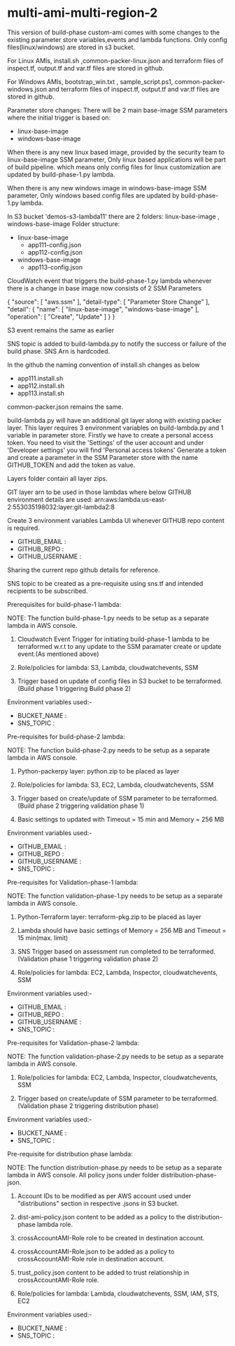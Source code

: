 # multi-ami-multi-region-2
This version of build-phase custom-ami comes with some changes to the existing parameter store variables,events and lambda functions.
Only config files(linux/windows) are stored in s3 bucket. 

For Linux AMIs,
install.sh ,common-packer-linux.json and terraform files of inspect.tf, output.tf and var.tf files are stored in github.

For Windows AMIs,
bootstrap_win.txt , sample_script.ps1, common-packer-windows.json and terraform files of inspect.tf, output.tf and var.tf files are stored in github.

Parameter store changes:
There will be 2 main base-image SSM parameters where the initial trigger is based on:
- linux-base-image
- windows-base-image

When there is any new linux based image, provided by the security team to linux-base-image SSM parameter, Only linux based applications will be part of build pipeline. which means only config files for linux customization are updated by build-phase-1.py lambda.

When there is any new windows image in windows-base-image SSM parameter, Only windows based config files are updated by build-phase-1.py lambda.

In S3 bucket 'demos-s3-lambda11' there are 2 folders:
linux-base-image , windows-base-image
Folder structure:
- linux-base-image
   - app111-config.json
   - app112-config.json
- windows-base-image
   - app113-config.json
   
CloudWatch event that triggers the build-phase-1.py lambda whenever there is a change in base image now consists of 2 SSM Parameters

{
  "source": [
    "aws.ssm"
  ],
  "detail-type": [
    "Parameter Store Change"
  ],
  "detail": {
    "name": [
      "linux-base-image",
      "windows-base-image"
    ],
    "operation": [
      "Create",
      "Update"
    ]
  }
}

S3 event remains the same as earlier

SNS topic is added to build-lambda.py to notify the success or failure of the build phase. SNS Arn is hardcoded.

In the github the naming convention of install.sh changes as below
- app111.install.sh
- app112.install.sh
- app113.install.sh

common-packer.json remains the same. 

build-lambda.py will have an additional git layer along with existing packer layer.
This layer requires 3 environment variables on build-lambda.py and 1 variable in parameter store.
Firstly we have to create a personal access token.
You need to visit the 'Settings' of the user account and under 'Developer settings' you will find 'Personal access tokens'
Generate a token and create a parameter in the SSM Parameter store with the name GITHUB_TOKEN and add the token as value.

Layers folder contain all layer zips.

GIT layer arn to be used in those lambdas where below GITHUB environment details are used:
arn:aws:lambda:us-east-2:553035198032:layer:git-lambda2:8

Create 3 environment variables Lambda UI whenever GITHUB repo content is required.
- GITHUB_EMAIL : <your github email>
- GITHUB_REPO : <Repository that you want to access in the lambda>
- GITHUB_USERNAME : <your github user name>

Sharing the current repo github details for reference.

SNS topic to be created as a pre-requisite using sns.tf and intended recipients to be subscribed.



Prerequisites for build-phase-1 lambda:

NOTE:
The function build-phase-1.py needs to be setup as a separate lambda in AWS console.

1. Cloudwatch Event Trigger for initiating build-phase-1 lambda to be terraformed w.r.t to any update to the SSM paramater create or update event.(As mentioned above)

2. Role/policies for lambda:
S3, Lambda, cloudwatchevents, SSM

3. Trigger based on update of config files in S3 bucket to be terraformed. (Build phase 1 triggering Build phase 2)

Environment variables used:-
- BUCKET_NAME : <S3 bucket name>
- SNS_TOPIC : <SNS topic name created from sns.tf>



Pre-requisites for build-phase-2 lambda:

NOTE:
The function build-phase-2.py needs to be setup as a separate lambda in AWS console.

1. Python-packerpy layer:
python.zip to be placed as layer

2. Role/policies for lambda:
S3, EC2, Lambda, cloudwatchevents, SSM

3. Trigger based on create/update of SSM parameter to be terraformed. (Build phase 2 triggering validation phase 1)

4. Basic settings to updated with Timeout = 15 min and Memory = 256 MB

Environment variables used:- 
- GITHUB_EMAIL : <your github email>
- GITHUB_REPO : <Repository that you want to access in the lambda>
- GITHUB_USERNAME : <your github user name>
- SNS_TOPIC : <SNS topic name created from sns.tf>


Pre-requisites for Validation-phase-1 lambda:

NOTE:
The function validation-phase-1.py needs to be setup as a separate lambda in AWS console.

1. Python-Terraform layer:
terraform-pkg.zip to be placed as layer

2. Lambda should have basic settings of Memory = 256 MB and Timeout = 15 min(max. limit)

3. SNS Trigger based on assessment run completed to be terraformed. (Validation phase 1 triggering validation phase 2)

4. Role/policies for lambda:
EC2, Lambda, Inspector, cloudwatchevents, SSM

Environment variables used:- 
- GITHUB_EMAIL : <your github email>
- GITHUB_REPO : <Repository that you want to access in the lambda>
- GITHUB_USERNAME : <your github user name>
- SNS_TOPIC : <SNS topic name created from sns.tf>
 
  
Pre-requisites for Validation-phase-2 lambda:

NOTE:
The function validation-phase-2.py needs to be setup as a separate lambda in AWS console.

1. Role/policies for lambda:
EC2, Lambda, Inspector, cloudwatchevents, SSM

2. Trigger based on create/update of SSM parameter to be terraformed. (Validation phase 2 triggering distribution phase)

Environment variables used:-
- BUCKET_NAME : <S3 bucket name>
- SNS_TOPIC : <SNS topic name created from sns.tf>


Pre-requisite for distribution phase lambda:

NOTE:
The function distribution-phase.py needs to be setup as a separate lambda in AWS console.
All policy jsons under folder distribution-phase-json.

1. Account IDs to be modified as per AWS account used under "distributions" section in respective .jsons in S3 bucket.

2. dist-ami-policy.json content to be added as a policy to the distribution-phase lambda role.

3. crossAccountAMI-Role role to be created in destination account.

4. crossAccountAMI-Role.json to be added as a policy to crossAccountAMI-Role role in destination account.

5. trust_policy.json content to be added to trust relationship in crossAccountAMI-Role role.

6. Role/policies for lambda:
Lambda, cloudwatchevents, SSM, IAM, STS, EC2

Environment variables used:-
- BUCKET_NAME : <S3 bucket name>
- SNS_TOPIC : <SNS topic name created from sns.tf>
